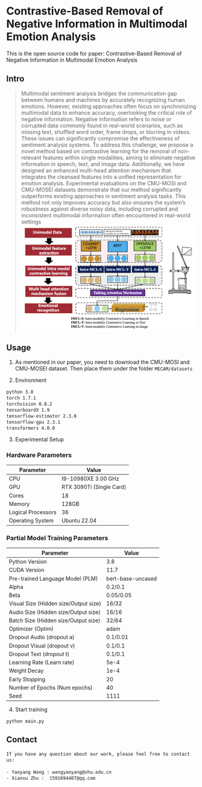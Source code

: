 # Contrastive-Based Removal of Negative Information in Multimodal Emotion Analysis

This is the open source code for paper: Contrastive-Based Removal of Negative Information in Multimodal Emotion Analysis

## Intro
>Multimodal sentiment analysis bridges the communication gap between humans and machines by accurately recognizing human emotions. However, existing approaches often focus on synchronizing multimodal data to enhance accuracy, overlooking the critical role of negative information. Negative information refers to noise or corrupted data commonly found in real-world scenarios, such as missing text, shuffled word order, frame drops, or blurring in videos. These issues can significantly compromise the effectiveness of sentiment analysis systems. To address this challenge, we propose a novel method based on contrastive learning for the removal of non-relevant features within single modalities, aiming to eliminate negative information in speech, text, and image data. Additionally, we have designed an enhanced multi-head attention mechanism that integrates the cleansed features into a unified representation for emotion analysis. Experimental evaluations on the CMU-MOSI and CMU-MOSEI datasets demonstrate that our method significantly outperforms existing approaches in sentiment analysis tasks. This method not only improves accuracy but also ensures the system’s robustness against diverse noisy data, including corrupted and inconsistent multimodal information often encountered in real-world settings
![](images/1.png)
## Usage

1. As mentioned in our paper, you need to download the CMU-MOSI and CMU-MOSEI dataset. Then place them under the folder `MECAM/datasets`

2. Environment
```
python 3.8
torch 1.7.1
torchvision 0.8.2
tensorboardX 1.9
tensorflow-estimator 2.3.0
tensorflow-gpu 2.3.1
transformers 4.0.0
```
3. Experimental Setup

### Hardware Parameters

| Parameter              | Value                     |
|------------------------|---------------------------|
| CPU                    | I9-10980XE 3.00 GHz       |
| GPU                    | RTX 3090Ti (Single Card)  |
| Cores                  | 18                        |
| Memory                 | 128GB                     |
| Logical Processors      | 36                        |
| Operating System        | Ubuntu 22.04              |

### Partial Model Training Parameters

| Parameter                           | Value                    |
|-------------------------------------|--------------------------|
| Python Version                      | 3.8                      |
| CUDA Version                        | 11.7                     |
| Pre-trained Language Model (PLM)     | bert-base-uncased         |
| Alpha                               | 0.2/0.1                  |
| Beta                                | 0.05/0.05                |
| Visual Size (Hidden size/Output size)| 16/32                    |
| Audio Size (Hidden size/Output size) | 16/16                    |
| Batch Size (Hidden size/Output size) | 32/64                    |
| Optimizer (Optim)                   | adam                     |
| Dropout Audio (dropout a)            | 0.1/0.01                 |
| Dropout Visual (dropout v)           | 0.1/0.1                  |
| Dropout Text (dropout t)             | 0.1/0.1                  |
| Learning Rate (Learn rate)           | 5e-4                     |
| Weight Decay                        | 1e-4                     |
| Early Stopping                      | 20                       |
| Number of Epochs (Num epochs)        | 40                       |
| Seed                                | 1111                     |


4. Start training
```
python main.py
```

## Contact 
```
If you have any question about our work, please feel free to contact us:

- Yaoyang Wang : wangyaoyang@shu.edu.cn
- Xianxu Zhu :  1591694407@qq.com
```


